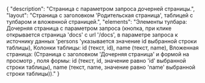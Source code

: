 {
"description": "Страница с параметром запроса дочерней страницы.",
"layout": "Страница с заголовком 'Родительская страница', таблицей с тулбаром и вложенной страницей.",
"elements": "Элементы тулбара: Дочерняя страница с параметром запроса (кнопка, при клике открывается страница 'docs' с url '/docs', в параметре запроса к источнику данных 'persons 'указывается значение id выбранной строки таблицы), 
Колонки таблицы: id (текст, id), name (текст, name),
Вложенная страница: (Страница  с заголовком 'Дочерняя страница' и формой на просмотр , поля формы: id (текст, id, значение равно 'id' выбранной строки таблицы), name (текст, name, значение равно 'name' выбранной строки таблицы))."
}